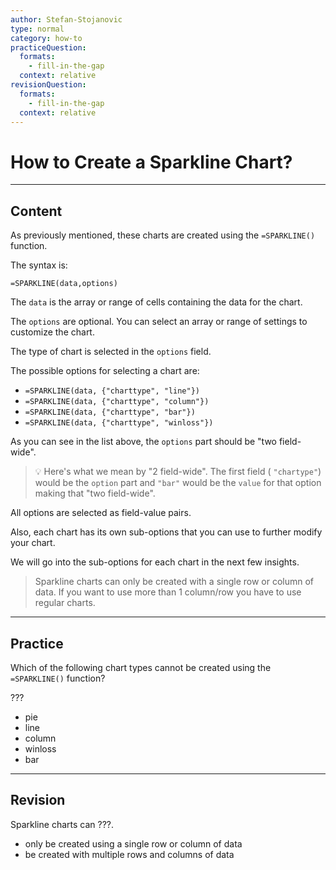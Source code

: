 ```yaml
---
author: Stefan-Stojanovic
type: normal
category: how-to
practiceQuestion:
  formats:
    - fill-in-the-gap
  context: relative
revisionQuestion:
  formats:
    - fill-in-the-gap
  context: relative
---
```


# How to Create a Sparkline Chart?


---

## Content

As previously mentioned, these charts are created using the `=SPARKLINE()` function.

The syntax is:

```plain-text
=SPARKLINE(data,options)
```

The `data` is the array or range of cells containing the data for the chart.

The `options` are optional. You can select an array or range of settings to customize the chart.

The type of chart is selected in the `options` field.

The possible options for selecting a chart are:

- `=SPARKLINE(data, {"charttype", "line"})`
- `=SPARKLINE(data, {"charttype", "column"})`
- `=SPARKLINE(data, {"charttype", "bar"})`
- `=SPARKLINE(data, {"charttype", "winloss"})`

As you can see in the list above, the `options` part should be "two field-wide".

> 💡 Here's what we mean by "2 field-wide". The first field ( `"chartype"`) would be the `option` part and `"bar"` would be the `value` for that option making that "two field-wide".

All options are selected as field-value pairs.

Also, each chart has its own sub-options that you can use to further modify your chart.

We will go into the sub-options for each chart in the next few insights.

> Sparkline charts can only be created with a single row or column of data. If you want to use more than 1 column/row you have to use regular charts.


---

## Practice

Which of the following chart types cannot be created using the `=SPARKLINE()` function?

???

- pie
- line
- column
- winloss
- bar


---

## Revision

Sparkline charts can ???.

- only be created using a single row or column of data
- be created with multiple rows and columns of data
